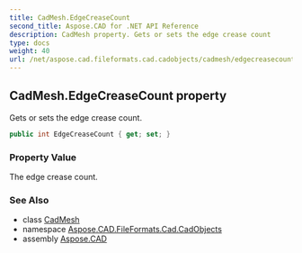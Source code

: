 ```yaml
---
title: CadMesh.EdgeCreaseCount
second_title: Aspose.CAD for .NET API Reference
description: CadMesh property. Gets or sets the edge crease count
type: docs
weight: 40
url: /net/aspose.cad.fileformats.cad.cadobjects/cadmesh/edgecreasecount/
---
```

## CadMesh.EdgeCreaseCount property

Gets or sets the edge crease count.

```csharp
public int EdgeCreaseCount { get; set; }
```

### Property Value

The edge crease count.

### See Also

* class [CadMesh](../)
* namespace [Aspose.CAD.FileFormats.Cad.CadObjects](../../cadmesh/)
* assembly [Aspose.CAD](../../../)


